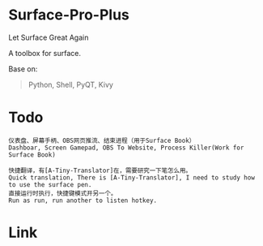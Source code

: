 # Surface-Pro-Plus

Let Surface Great Again

A toolbox for surface.

Base on:

>Python, Shell, PyQT, Kivy

# Todo
    仪表盘、屏幕手柄、OBS网页推流、结束进程（用于Surface Book）
    Dashboar, Screen Gamepad, OBS To Website, Process Killer(Work for Surface Book)

    快捷翻译，有[A-Tiny-Translator]在，需要研究一下笔怎么用。
    Quick translation, There is [A-Tiny-Translator], I need to study how to use the surface pen.
    直接运行时执行，快捷键模式开另一个。
    Run as run, run another to listen hotkey.

# Link